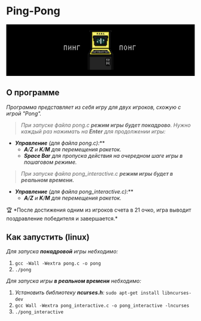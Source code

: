 # Ping-Pong

![dayp01.png](img/pong.png)

## О программе

*Программа представляет из себя игру для двух игроков, схожую с игрой "Pong".*

> *При запуске файла pong.c **режим игры будет покадрово**. Нужно каждый раз нажимать на **Enter** для продолжении игры:*
> 
- ***Управление** (для файла pong.c)**:***
    - ***A**/**Z** и **K**/**M** для перемещения ракеток.*
    - ***Space Bar** для пропуска действия на очередном шаге игры в пошаговом режиме.*

> *При запуске файла pong_interactive.c **режим игры будет в реальном времени.***
> 
- ***Управление** (для файла pong_interactive.c)**:***
    - ***A**/**Z** и **K**/**M** для перемещения ракеток.*

<aside>
🏆 *После достижения одним из игроков счета в 21 очко, игра выводит поздравление победителя и завершается.*

</aside>

## Как запустить (linux)

*Для запуска **покадровой** игры небходимо:*

1. `gcc -Wall -Wextra pong.c -o pong`
2. `./pong` 

*Для запуска игры **в реальном времени** небходимо:*

1.  *Установить библиотеку **ncurses.h**:* `sudo apt-get install libncurses-dev`
2. `gcc Wall -Wextra pong_interactive.c -o pong_interactive -lncurses`
3. `./pong_interactive`